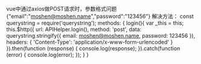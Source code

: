 vue中通过axios做POST请求时，参数格式问题
{"email":"moshen@moshen.name","password":"123456"}
解决方法：
const querystring = require('querystring');
methods: {
    login(){
      var _this = this;
      this.$http({
        url: APIHelper.login(),
        method: 'post',
        data: querystring.stringify({
          email: moshen@moshen.name,
          password: 123456
        }),
        headers: {
          'Content-Type': 'application/x-www-form-urlencoded'
        }
      }).then(function (response) {
          console.log(response);
      }).catch(function (error) {
          console.log(error);
      });
    }
  }
